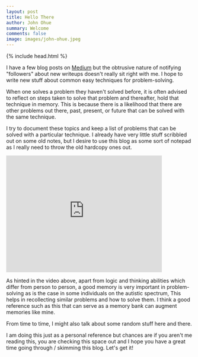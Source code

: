 ```yaml
---
layout: post
title: Hello There
author: John Ohue
summary: Welcome
comments: false
image: images/john-ohue.jpeg
---
```


{% include head.html %}

I have a few blog posts on [Medium](https://medium.com/@itoohue) but the obtrusive nature of notifying "followers" about new writeups doesn't really sit right with me.
I hope to write new stuff about common easy techniques for problem-solving. 

When one solves a problem they haven't solved before, it is often advised to reflect on steps taken to solve that problem and thereafter,  hold that technique in memory. This is because there is a likelihood that there are other problems out there, past, present, or future that can be solved with the same technique.


I try to document these topics and keep a list of problems that can be solved with a particular technique. I already have very little stuff scribbled out on some old notes, but I desire to use this blog as some sort of notepad as I really need to throw the old hardcopy ones out. 

<iframe width="420" height="315" src="http://www.youtube.com/embed/OR36jrx_L44" frameborder="0" allowfullscreen></iframe>


As hinted in the video above, apart from logic and thinking abilities which differ from person to person, a good memory is very important in problem-solving as is the case in some individuals on the autistic spectrum, This helps in recollecting similar problems and how to solve them. I think a good reference such as this that can serve as a memory bank can augment memories like mine.


From time to time, I might also talk about some random stuff here and there.

I am doing this just as a personal reference but chances are if you aren't me reading this, you are checking this space out and I hope you have a great time going through / skimming this blog.
Let's get it!